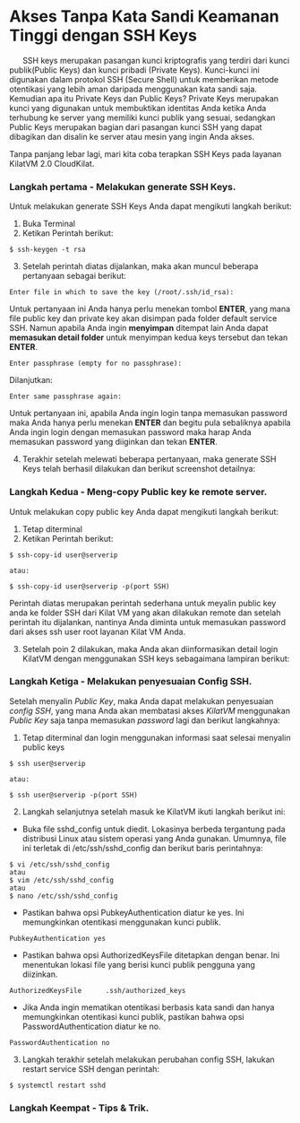 # Akses Tanpa Kata Sandi Keamanan Tinggi dengan SSH Keys
&nbsp; &nbsp; &nbsp;  SSH keys merupakan pasangan kunci kriptografis yang terdiri dari kunci publik(Public Keys) dan kunci pribadi (Private Keys). Kunci-kunci ini digunakan dalam protokol SSH (Secure Shell) untuk memberikan metode otentikasi yang lebih aman daripada menggunakan kata sandi saja. 
Kemudian apa itu Private Keys dan Public Keys? Private Keys merupakan kunci yang digunakan untuk membuktikan identitas Anda ketika Anda terhubung ke server yang memiliki kunci publik yang sesuai, sedangkan Public Keys merupakan bagian dari pasangan kunci SSH yang dapat dibagikan dan disalin ke server atau mesin yang ingin Anda akses.

Tanpa panjang lebar lagi, mari kita coba terapkan SSH Keys pada layanan KilatVM 2.0 CloudKilat.

### Langkah pertama - Melakukan generate SSH Keys.
Untuk melakukan generate SSH Keys Anda dapat mengikuti langkah berikut:
1. Buka Terminal
2. Ketikan Perintah berikut:
```
$ ssh-keygen -t rsa
```
3. Setelah perintah diatas dijalankan, maka akan muncul beberapa pertanyaan sebagai berikut:

```
Enter file in which to save the key (/root/.ssh/id_rsa):
```

Untuk pertanyaan ini Anda hanya perlu menekan tombol **ENTER**, yang mana file public key dan private key akan disimpan pada folder default service SSH. Namun apabila Anda ingin **menyimpan** ditempat lain Anda dapat **memasukan detail folder** untuk menyimpan kedua keys tersebut dan tekan **ENTER**.

```
Enter passphrase (empty for no passphrase):
```

Dilanjutkan:

```
Enter same passphrase again:
```

Untuk pertanyaan ini, apabila Anda ingin login tanpa memasukan password maka Anda hanya perlu menekan **ENTER** dan begitu pula sebaliknya apabila Anda ingin login dengan memasukan password maka harap Anda memasukan password yang diiginkan dan tekan **ENTER**.

4. Terakhir setelah melewati beberapa pertanyaan, maka generate SSH Keys telah berhasil dilakukan dan berikut screenshot detailnya: 


### Langkah Kedua - Meng-copy Public key ke remote server.
Untuk melakukan copy public key Anda dapat mengikuti langkah berikut:
1. Tetap diterminal
2. Ketikan Perintah berikut:

```
$ ssh-copy-id user@serverip

atau:

$ ssh-copy-id user@serverip -p(port SSH)
```
Perintah diatas merupakan perintah sederhana untuk meyalin public key anda ke folder SSH dari Kilat VM yang akan dilakukan remote dan setelah perintah itu dijalankan, nantinya Anda diminta untuk memasukan password dari akses ssh user root layanan Kilat VM Anda.

3. Setelah poin 2 dilakukan, maka Anda akan diinformasikan detail login KilatVM dengan menggunakan SSH keys sebagaimana lampiran berikut:


### Langkah Ketiga - Melakukan penyesuaian Config SSH.
Setelah menyalin *Public Key*, maka Anda dapat melakukan penyesuaian *config SSH*, yang mana Anda akan membatasi akses *KilatVM* menggunakan *Public Key* saja tanpa memasukan *password* lagi dan berikut langkahnya:
1.  Tetap diterminal dan login menggunakan informasi saat selesai menyalin public keys

```
$ ssh user@serverip

atau:

$ ssh user@serverip -p(port SSH)
```

2. Langkah selanjutnya setelah masuk ke KilatVM ikuti langkah berikut ini:
  - Buka file sshd_config untuk diedit. Lokasinya berbeda tergantung pada distribusi Linux atau sistem operasi yang Anda gunakan. Umumnya, file ini terletak di /etc/ssh/sshd_config dan berikut baris perintahnya:
 
  ```
  $ vi /etc/ssh/sshd_config
  atau
  $ vim /etc/ssh/sshd_config
  atau
  $ nano /etc/ssh/sshd_config
  ```

  - Pastikan bahwa opsi PubkeyAuthentication diatur ke yes. Ini memungkinkan otentikasi menggunakan kunci publik.

  ```
  PubkeyAuthentication yes
  ```  
  - Pastikan bahwa opsi AuthorizedKeysFile ditetapkan dengan benar. Ini menentukan lokasi file yang berisi kunci publik pengguna yang diizinkan.

  ```
  AuthorizedKeysFile      .ssh/authorized_keys
  ```

  - Jika Anda ingin mematikan otentikasi berbasis kata sandi dan hanya memungkinkan otentikasi kunci publik, pastikan bahwa opsi PasswordAuthentication diatur ke no.

  ```
  PasswordAuthentication no
  ```

3. Langkah terakhir setelah melakukan perubahan config SSH, lakukan restart service SSH dengan perintah:
```
$ systemctl restart sshd
```

### Langkah Keempat - Tips & Trik.


